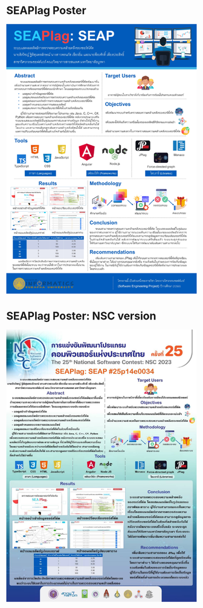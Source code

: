 # SEAPlag Poster 
![alt text](https://github.com/TiTle162/SEAPlag-Documentary/blob/main/SEAPlag-NSC2023%20Poster.jpg?raw=true)

# SEAPlag Poster: NSC version
![alt text](https://github.com/TiTle162/SEAPlag-Documentary/blob/main/SEAPlag_NSC_Poster.jpg)
